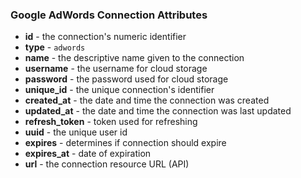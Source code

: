 ### Google AdWords Connection Attributes

* **id** - the connection's numeric identifier
* **type** - `adwords`
* **name** - the descriptive name given to the connection
* **username** - the username for cloud storage
* **password** - the password used for cloud storage
* **unique_id** - the unique connection's identifier
* **created_at** - the date and time the connection was created
* **updated_at** - the date and time the connection was last updated
* **refresh_token** - token used for refreshing
* **uuid** - the unique user id
* **expires** - determines if connection should expire
* **expires_at** - date of expiration
* **url** - the connection resource URL (API)
